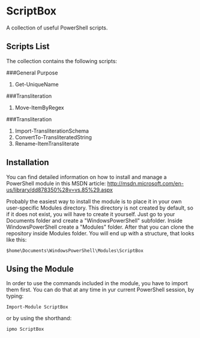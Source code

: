ScriptBox
=========

A collection of useful PowerShell scripts.


Scripts List
---------
The collection contains the following scripts:

###General Purpose
1. Get-UniqueName

###Transliteration
1. Move-ItemByRegex

###Transliteration
1. Import-TransliterationSchema
2. ConvertTo-TransliteratedString
3. Rename-ItemTransliterate


Installation
---------
You can find detailed information on how to install and manage a PowerShell module in this MSDN article:
http://msdn.microsoft.com/en-us/library/dd878350%28v=vs.85%29.aspx

Probably the easiest way to install the module is to place it in your own user-specific Modules directory. This directory is not created by default, so if it does not exist, you will have to create it yourself. Just go to your Documents folder and create a "WindowsPowerShell" subfolder. Inside WindowsPowerShell create a "Modules" folder. After that you can clone the repository inside Modules folder. You will end up with a structure, that looks like this:

```
$home\Documents\WindowsPowerShell\Modules\ScriptBox
```

Using the Module
---------

In order to use the commands included in the module, you have to import them first. You can do that at any time in yur current PowerShell session, by typing:

```
Import-Module ScriptBox
```

or by using the shorthand:

```
ipmo ScriptBox
```
